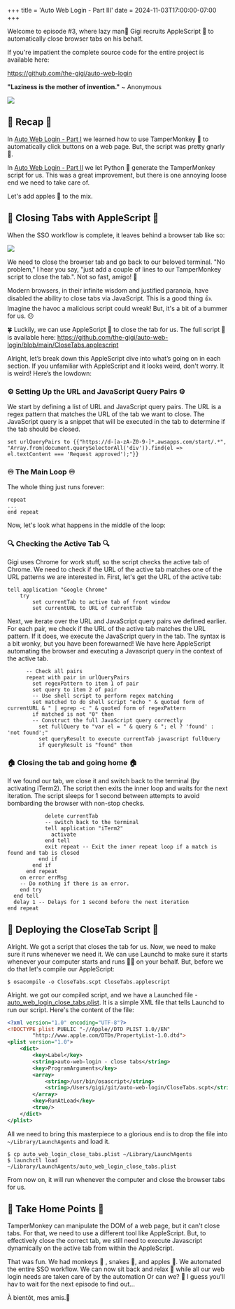 +++
title = 'Auto Web Login - Part III'
date = 2024-11-03T17:00:00-07:00
+++

Welcome to episode #3, where lazy man🚶‍ Gigi recruits AppleScript 🍎 to automatically close browser
tabs on his behalf.

If you're impatient the complete source code for the entire project is available here:

https://github.com/the-gigi/auto-web-login

**"Laziness is the mother of invention."**
~ Anonymous

<!--more-->

![](images/hero.png)

## 🔄 Recap 🔄

In [Auto Web Login - Part I](https://the-gigi.github.io/gigi-zone/posts/2024/09/auto-web-login-part-1/)
we learned how to use TamperMonkey 🐒 to automatically click buttons on a web page. But, the script
was pretty gnarly 🤢.

In [Auto Web Login - Part II](https://the-gigi.github.io/gigi-zone/posts/2024/10/auto-web-login-part-2/)
we let Python 🐍 generate the TamperMonkey script for us. This was a great improvement, but there is
one annoying loose end we need to take care of.

Let's add apples 🍎 to the mix.

## 🚪 Closing Tabs with AppleScript 🚪

When the SSO workflow is complete, it leaves behind a browser tab like so:

![](images/request_approved.png)

We need to close the browser tab and go back to our beloved terminal. "No problem," I hear you
say, "just add a couple of lines to our TamperMonkey script to close the tab.". Not so fast, amigo!
🤠

Modern browsers, in their infinite wisdom and justified paranoia, have disabled the ability to close
tabs via JavaScript. This is a good thing 👍. Imagine the havoc a malicious script could wreak! But,
it's a bit of a bummer for us. 😕

🍀 Luckily, we can use AppleScript 🍏 to close the tab for us. The full script 📜 is available here:
https://github.com/the-gigi/auto-web-login/blob/main/CloseTabs.applescript

Alright, let’s break down this AppleScript dive into what’s going on in each
section. If you unfamiliar with AppleScript and it looks weird, don't worry. It is weird! Here’s the
lowdown:

### ⚙️ Setting Up the URL and JavaScript Query Pairs ⚙️

We start by defining a list of URL and JavaScript query pairs. The URL is a regex pattern that
matches the URL of the tab we want to close. The JavaScript query is a snippet that will be executed
in the tab to determine if the tab should be closed.

```applescript
set urlQueryPairs to {{"https://d-[a-zA-Z0-9-]*.awsapps.com/start/.*", "Array.from(document.querySelectorAll('div')).find(el => el.textContent === 'Request approved');"}}
```

### ♾️ The Main Loop ♾️

The whole thing just runs forever:

```applescript
repeat
...
end repeat
```

Now, let's look what happens in the middle of the loop:

### 🔍 Checking the Active Tab 🔍

Gigi uses Chrome for work stuff, so the script checks the active tab of Chrome. We need to check if
the URL of the active tab matches one of the URL patterns we are interested in. First, let's get the
URL of the active tab:

```applescript
tell application "Google Chrome"
    try
        set currentTab to active tab of front window
        set currentURL to URL of currentTab
```

Next, we iterate over the URL and JavaScript query pairs we defined earlier. For each pair, we check
if the URL of the active tab matches the URL pattern. If it does, we execute the JavaScript query in
the tab. The syntax is a bit wonky, but you have been forewarned! We have here AppleScript
automating the browser and executing a Javascript query in the context of the active tab.

```applescript
      -- Check all pairs
      repeat with pair in urlQueryPairs
        set regexPattern to item 1 of pair
        set query to item 2 of pair
        -- Use shell script to perform regex matching
        set matched to do shell script "echo " & quoted form of currentURL & " | egrep -c " & quoted form of regexPattern
        if matched is not "0" then
        -- Construct the full JavaScript query correctly
          set fullQuery to "var el = " & query & "; el ? 'found' : 'not found';"
          set queryResult to execute currentTab javascript fullQuery
          if queryResult is "found" then
```          

### 🏠 Closing the tab and going home 🏠

If we found our tab, we close it and switch back to the terminal (by activating iTerm2). The script
then exits the inner loop and waits for the next iteration. The script sleeps for 1 second between
attempts to avoid bombarding the browser with non-stop checks.

```applescript
            delete currentTab
            -- switch back to the terminal
            tell application "iTerm2"
              activate
            end tell
            exit repeat -- Exit the inner repeat loop if a match is found and tab is closed
          end if
        end if
      end repeat      
    on error errMsg
    -- Do nothing if there is an error.
    end try
  end tell
  delay 1 -- Delays for 1 second before the next iteration
end repeat
```

## 🚀 Deploying the CloseTab Script 🚀

Alright. We got a script that closes the tab for us. Now, we need to make sure it runs whenever we
need it. We can use Launchd to make sure it starts whenever your computer starts and runs 🏃‍♂️ on
your behalf. But, before we do that let's compile our AppleScript:

```shell
$ osacompile -o CloseTabs.scpt CloseTabs.applescript
```

Alright. we got our compiled script, and we have a Launched
file - [auto_web_login_close_tabs.plist](https://github.com/the-gigi/auto-web-login/blob/main/auto_web_login_close_tabs.plist).
It is a simple XML file that tells Launchd to run our script. Here's the content of the file:

```xml
<?xml version="1.0" encoding="UTF-8"?>
<!DOCTYPE plist PUBLIC "-//Apple//DTD PLIST 1.0//EN"
        "http://www.apple.com/DTDs/PropertyList-1.0.dtd">
<plist version="1.0">
    <dict>
        <key>Label</key>
        <string>auto-web-login - close tabs</string>
        <key>ProgramArguments</key>
        <array>
            <string>/usr/bin/osascript</string>
            <string>/Users/gigi/git/auto-web-login/CloseTabs.scpt</string>
        </array>
        <key>RunAtLoad</key>
        <true/>
    </dict>
</plist>
```

All we need to bring this masterpiece to a glorious end is to drop the file
into `~/Library/LaunchAgents` and load it.

```
$ cp auto_web_login_close_tabs.plist ~/Library/LaunchAgents
$ launchctl load ~/Library/LaunchAgents/auto_web_login_close_tabs.plist
```

From now on, it will run whenever the computer and close the browser tabs for us.

## 📌 Take Home Points 📌

TamperMonkey can manipulate the DOM of a web page, but it can't close tabs. For that, we need to use
a different tool like AppleScript. But, to effectively close the correct tab, we still need to
execute Javascript dynamically on the active tab from within the AppleScript.

That was fun. We had monkeys 🐒 , snakes 🐍, and apples 🍎. We automated the entire SSO workflow. We
can now sit back and relax 🍹 while all our web login needs are taken care of by the automation  Or
can we? 🤔 I guess you'll hav to wait for the next episode to find out...

À bientôt, mes amis.🎈
